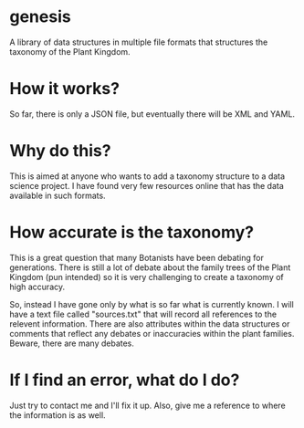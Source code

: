 # genesis
A library of data structures in multiple file formats that structures the taxonomy of the Plant Kingdom.

# How it works?
So far, there is only a JSON file, but eventually there will be XML and YAML.

# Why do this?
This is aimed at anyone who wants to add a taxonomy structure to a data science project. I have found very few resources online that has the data available in such formats.

# How accurate is the taxonomy?
This is a great question that many Botanists have been debating for generations. There is still a lot of debate about the family trees of the Plant Kingdom (pun intended) so it is very challenging to create a taxonomy of high accuracy.

So, instead I have gone only by what is so far what is currently known. I will have a text file called "sources.txt" that will record all references to the relevent information. There are also attributes within the data structures or comments that reflect any debates or inaccuracies within the plant families. Beware, there are many debates.

# If I find an error, what do I do?
Just try to contact me and I'll fix it up. Also, give me a reference to where the information is as well.
